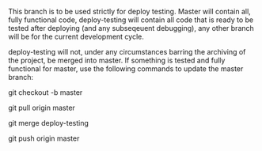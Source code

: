 This branch is to be used strictly for deploy testing. Master will contain all, fully functional code, deploy-testing will contain all code that is ready to be tested after deploying (and any subseqeuent debugging), any other branch will be for the current development cycle.

deploy-testing will not, under any circumstances barring the archiving of the project, be merged into master. If something is tested and fully functional for master, use the following commands to update the master branch:

git checkout -b master

git pull origin master

git merge deploy-testing

git push origin master